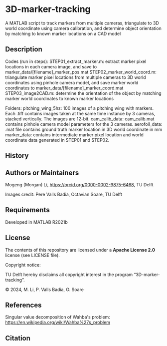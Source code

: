 # 3D-marker-tracking
A MATLAB script to track markers from multiple cameras, triangulate to 3D world coordinate using camera calibration, and determine object orientation by matching to known marker locations on a CAD model



## Description

<!--- Provide description of the contents of the code repository   
    * Provide information about what the code does  
    * Provide links for demos, blog posts, etc. (if applicable)  
    * Mention any caveats and assumptions that were considered  
-->  
Codes (run in steps):
STEP01_extract_marker.m: extract marker pixel locations in each camera image, and save to marker_data/[filename]_marker_pos.mat
STEP02_marker_world_coord.m: triangulate marker pixel locations from multiple cameras to 3D world coordinates using pinhole camera model, and save marker world coordinates to marker_data/[filename]_marker_coord.mat
STEP03_image2CAD.m: determine the orientation of the object by matching marker world coordinates to known marker locations

Folders:
pitching_wing_5hz: 100 images of a pitching wing with markers. Each .tiff contains images taken at the same time instance by 3 cameras, stacked vertically. The images are 12-bit.
cam_calib_data: cam_calib.mat contains pinhole camera model parameters for the 3 cameras.
aerofoil_data: .mat file contains ground truth marker location in 3D world coordinate in mm
marker_data: contains intermediate marker pixel location and world coordinate data generated in STEP01 and STEP02.


## History




## Authors or Maintainers

<!--- Provide information about authors, maintainers and collaborators specifying contact details and role within the project, e.g.:   
    * Full name ([@GitHub username](https://github.com/username), [ORCID](https://doi.org/...), email address, institution/employer (role)  
-->
Mogeng (Morgan) Li, https://orcid.org/0000-0002-9875-6468, TU Delft

Images credit: Pere Valls Badia, Octavian Soare, TU Delft



## Requirements  

Developed in MATLAB R2021b



## License

The contents of this repository are licensed under a **Apache License 2.0** license (see LICENSE file).

Copyright notice:  

TU Delft hereby disclaims all copyright interest in the program “3D-marker-tracking”.  

© 2024, M. Li, P. Valls Badia, O. Soare



## References

Singular value decomposition of Wahba's problem:
https://en.wikipedia.org/wiki/Wahba%27s_problem



## Citation

<!--- Make the repository citable 

    * If you will be using the 4TU.ResearchData-Github integration, add the following reference and the DOI of the 4TU.ResearchData repository:

        If you want to cite this repository in your research paper, please use the following information:   
        Reference: [Connecting 4TU.ResearchData with Git](https://data.4tu.nl/info/about-your-data/getting-started)   
-->

